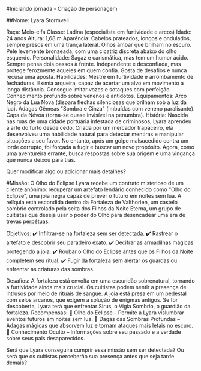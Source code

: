 #Iniciando jornada - Criação de personagem

##Nome: Lyara Stormveil

Raça: Meio-elfa
Classe: Ladina (especialista em furtividade e arcos)
Idade: 24 anos
Altura: 1,68 m
Aparência:
Cabelos prateados, longos e ondulados, sempre presos em uma trança lateral.
Olhos âmbar que brilham no escuro.
Pele levemente bronzeada, com uma cicatriz discreta abaixo do olho esquerdo.
Personalidade:
Sagaz e carismática, mas tem um humor ácido.
Sempre pensa dois passos à frente.
Independente e desconfiada, mas protege ferozmente aqueles em quem confia.
Gosta de desafios e nunca recusa uma aposta.
Habilidades:
Mestre em furtividade e arrombamento de fechaduras.
Exímia arqueira, capaz de acertar um alvo em movimento a longa distância.
Consegue imitar vozes e sotaques com perfeição.
Conhecimento profundo sobre venenos e antídotos.
Equipamentos:
Arco Negro da Lua Nova (dispara flechas silenciosas que brilham sob a luz da lua).
Adagas Gêmeas "Sombra e Cinza" (imbuídas com veneno paralisante).
Capa da Névoa (torna-se quase invisível na penumbra).
História:
Nascida nas ruas de uma cidade portuária infestada de criminosos, Lyara aprendeu a arte do furto desde cedo. Criada por um mercador trapaceiro, ela desenvolveu uma habilidade natural para detectar mentiras e manipular situações a seu favor. No entanto, após um golpe malsucedido contra um lorde corrupto, foi forçada a fugir e buscar um novo propósito. Agora, como uma aventureira errante, busca respostas sobre sua origem e uma vingança que nunca deixou para trás.

Quer modificar algo ou adicionar mais detalhes?

#Missão: O Olho do Eclipse
Lyara recebe um contrato misterioso de um cliente anônimo: recuperar um artefato lendário conhecido como "Olho do Eclipse", uma joia negra capaz de prever o futuro em noites sem lua. A relíquia está escondida dentro da Fortaleza de Valthorien, um castelo sombrio controlado pela seita dos Filhos da Noite Eterna, um grupo de cultistas que deseja usar o poder do Olho para desencadear uma era de trevas perpétuas.

Objetivos:
✔️ Infiltrar-se na fortaleza sem ser detectada.
✔️ Rastrear o artefato e descobrir seu paradeiro exato.
✔️ Decifrar as armadilhas mágicas protegendo a joia.
✔️ Roubar o Olho do Eclipse antes que os Filhos da Noite completem seu ritual.
✔️ Fugir da fortaleza sem alertar os guardas ou enfrentar as criaturas das sombras.

Desafios:
A fortaleza está envolta em uma escuridão sobrenatural, tornando a furtividade ainda mais crucial.
Os cultistas podem sentir a presença de intrusos por meio de rituais de sangue.
A joia está presa em um pedestal com selos arcanos, que exigem a solução de enigmas antigos.
Se for descoberta, Lyara terá que enfrentar Sirus, o Vigia Sombrio, o guardião da fortaleza.
Recompensas:
🎯 Olho do Eclipse – Permite a Lyara vislumbrar eventos futuros em noites sem lua.
🎯 Dagas das Sombras Profundas – Adagas mágicas que absorvem luz e tornam ataques mais letais no escuro.
🎯 Conhecimento Oculto – Informações sobre seu passado e a verdade sobre seus pais desaparecidos.

Será que Lyara conseguirá cumprir essa missão sem ser detectada? Ou será que os cultistas perceberão sua presença antes que seja tarde demais?